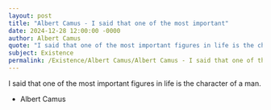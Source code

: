 ```yaml
---
layout: post
title: "Albert Camus - I said that one of the most important"
date: 2024-12-28 12:00:00 -0000
author: Albert Camus
quote: "I said that one of the most important figures in life is the character of a man."
subject: Existence
permalink: /Existence/Albert Camus/Albert Camus - I said that one of the most important
---
```


I said that one of the most important figures in life is the character of a man.

- Albert Camus
